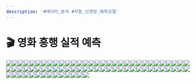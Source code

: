 ```yaml
---
description: '#데이터_분석 #자동_신경망_예측모델'
---
```


# 🎬 영화 흥행 실적 예측

![](<../../../../../.gitbook/assets/Untitled (17).png>)![](<../../../../../.gitbook/assets/Untitled 1 (15).png>)![](<../../../../../.gitbook/assets/Untitled 2 (15).png>)![](<../../../../../.gitbook/assets/Untitled 3 (18).png>)![](<../../../../../.gitbook/assets/Untitled 4 (16).png>)![](<../../../../../.gitbook/assets/Untitled 5 (18).png>)![](<../../../../../.gitbook/assets/Untitled 6 (16).png>)![](<../../../../../.gitbook/assets/Untitled 7 (14).png>)![](<../../../../../.gitbook/assets/Untitled 8 (14).png>)![](<../../../../../.gitbook/assets/Untitled 9 (14).png>)![](<../../../../../.gitbook/assets/Untitled 10 (17).png>)![](<../../../../../.gitbook/assets/Untitled 11 (17).png>)![](<../../../../../.gitbook/assets/Untitled 12 (13).png>)![](<../../../../../.gitbook/assets/Untitled 13 (15).png>)![](<../../../../../.gitbook/assets/Untitled 14 (13).png>)![](<../../../../../.gitbook/assets/Untitled 15 (13).png>)![](<../../../../../.gitbook/assets/Untitled 16 (9).png>)![](<../../../../../.gitbook/assets/Untitled 17 (12).png>)![](<../../../../../.gitbook/assets/Untitled 18 (10).png>)![](<../../../../../.gitbook/assets/Untitled 19 (6).png>)![](<../../../../../.gitbook/assets/Untitled 20 (7).png>)![](<../../../../../.gitbook/assets/Untitled (14).png>)![](<../../../../../.gitbook/assets/Untitled 1 (18).png>)![](<../../../../../.gitbook/assets/Untitled 2 (16).png>)![](<../../../../../.gitbook/assets/Untitled 3 (14).png>)![](<../../../../../.gitbook/assets/Untitled 4 (17).png>)![](<../../../../../.gitbook/assets/Untitled 5 (14).png>)![](<../../../../../.gitbook/assets/Untitled 6 (4) (1).png>)![](<../../../../../.gitbook/assets/Untitled 7 (16).png>)![](<../../../../../.gitbook/assets/Untitled 4 (17).png>)![](<../../../../../.gitbook/assets/Untitled 9 (13).png>)![](<../../../../../.gitbook/assets/Untitled 10 (2) (1).png>)![](<../../../../../.gitbook/assets/Untitled 11 (1) (1).png>)![](<../../../../../.gitbook/assets/Untitled 12 (2) (1).png>)![](<../../../../../.gitbook/assets/Untitled 13 (5).png>)![](<../../../../../.gitbook/assets/Untitled 14 (2) (1).png>)![](<../../../../../.gitbook/assets/Untitled 15 (2) (1).png>)![](<../../../../../.gitbook/assets/Untitled 16 (4).png>)![](<../../../../../.gitbook/assets/Untitled 17 (3) (1).png>)![](<../../../../../.gitbook/assets/Untitled 18 (3) (1).png>)![](<../../../../../.gitbook/assets/Untitled 19 (3) (1).png>)![](<../../../../../.gitbook/assets/Untitled 20 (1) (1).png>)![](<../../../../../.gitbook/assets/Untitled (4) (1).png>)![](<../../../../../.gitbook/assets/Untitled 1 (7).png>)![](<../../../../../.gitbook/assets/Untitled 2 (4) (1).png>)![](<../../../../../.gitbook/assets/Untitled 3 (2) (1).png>)![](<../../../../../.gitbook/assets/Untitled 4 (4) (1).png>)![](<../../../../../.gitbook/assets/Untitled 5 (4) (1).png>)![](<../../../../../.gitbook/assets/Untitled 6 (1) (1).png>)![](<../../../../../.gitbook/assets/Untitled 7 (2) (1).png>)![](<../../../../../.gitbook/assets/Untitled 8 (3) (1).png>)![](<../../../../../.gitbook/assets/Untitled 9 (2) (1).png>)![](<../../../../../.gitbook/assets/Untitled 10 (1) (1).png>)![](<../../../../../.gitbook/assets/Untitled 11 (2) (1).png>)![](<../../../../../.gitbook/assets/Untitled 12 (6).png>)![](<../../../../../.gitbook/assets/Untitled 13 (3) (1).png>)![](<../../../../../.gitbook/assets/Untitled 14 (3) (1).png>)![](<../../../../../.gitbook/assets/Untitled 15 (1) (1).png>)![](<../../../../../.gitbook/assets/Untitled 16 (2) (1).png>)![](<../../../../../.gitbook/assets/Untitled 17 (1) (1).png>)![](<../../../../../.gitbook/assets/Untitled 18 (2) (1).png>)![](<../../../../../.gitbook/assets/Untitled 19 (2) (1).png>)![](<../../../../../.gitbook/assets/Untitled 20 (2) (1).png>)![](<../../../../../.gitbook/assets/Untitled (7).png>)![](<../../../../../.gitbook/assets/Untitled 1 (2) (1).png>)![](<../../../../../.gitbook/assets/Untitled 2 (3) (1).png>)![](<../../../../../.gitbook/assets/Untitled 3 (1) (1).png>)![](<../../../../../.gitbook/assets/Untitled 4 (2) (1).png>)![](<../../../../../.gitbook/assets/Untitled 5 (3) (1).png>)![](<../../../../../.gitbook/assets/Untitled 6 (3) (1).png>)![](<../../../../../.gitbook/assets/Untitled 7 (6).png>)![](<../../../../../.gitbook/assets/Untitled 8 (2) (1).png>)![](<../../../../../.gitbook/assets/Untitled 9 (1) (1).png>)![](<../../../../../.gitbook/assets/Untitled 10 (3) (1).png>)![](<../../../../../.gitbook/assets/Untitled 11 (3) (1).png>)![](<../../../../../.gitbook/assets/Untitled 12 (1) (1).png>)
